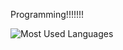 Programming!!!!!!!

![Most Used Languages](https://github-readme-stats.vercel.app/api/top-langs/?username=asianhaydenxd&langs_count=16&hide=html,css,makefile&theme=dark&layout=compact)
